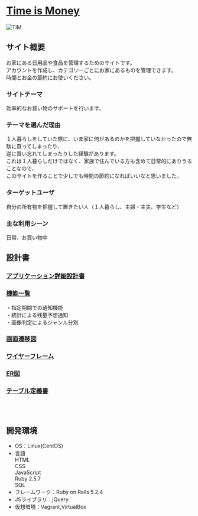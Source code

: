 # <a href="http://ec2-13-230-253-117.ap-northeast-1.compute.amazonaws.com/">Time is Money</a>
![TIM](https://user-images.githubusercontent.com/68426355/97155615-f95d6180-17b8-11eb-9e94-271f781bd234.jpg)

## サイト概要
お家にある日用品や食品を管理するためのサイトです。<br>
アカウントを作成し、カテゴリーごとにお家にあるものを管理できます。<br>
時間とお金の節約にお使いください。

### サイトテーマ
効率的なお買い物のサポートを行います。

### テーマを選んだ理由
１人暮らしをしていた際に、いま家に何があるのかを把握していなかったので無駄に買ってしまったり、<br>
逆に買い忘れてしまったりした経験があります。<br>
これは１人暮らしだけではなく、家族で住んでいる方も含めて日常的にありうることなので、<br>
このサイトを作ることで少しでも時間の節約になればいいなと思いました。<br>

### ターゲットユーザ
自分の所有物を把握して置きたい人（１人暮らし、主婦・主夫、学生など）

### 主な利用シーン
日常、お買い物中



## 設計書

### <a href="https://drive.google.com/file/d/1QVj0nKTxNZ69w2ivDJijmtVg-JINEU7G/view?usp=sharing">アプリケーション詳細設計書</a>


### <a href="https://docs.google.com/spreadsheets/d/19eqUeh22szf7aTuUG6MXMOTqff2Ux-k8YkvTdJWNTW8/edit?usp=sharing">機能一覧</a>
・指定期間での通知機能<br>
・統計による残量予想通知<br>
・画像判定によるジャンル分別<br>



### <a href="https://drive.google.com/file/d/1oPOvuRKuDtsICA0OxkOM21MOSedPJiDQ/view?usp=sharing">画面遷移図</a>


### <a href="https://drive.google.com/file/d/1t2jJHTv_izCWF7o-qWSSa6D_eXTPAG3W/view?usp=sharing">ワイヤーフレーム</a>


### <a href="https://drive.google.com/file/d/1vp9wW0EJopWVZtWVdAmp5bpWWlpMklhr/view?usp=sharing">ER図</a>


### <a href="https://drive.google.com/file/d/1d-iE3rJIwc4dwUTgIYpeDdndxmOBWYIc/view?usp=sharing">テーブル定義書</a>

<br>
<br>


## 開発環境
- OS：Linux(CentOS)
- 言語<br>
      HTML<br>
      CSS<br>
      JavaScript<br>
      Ruby 2.5.7<br>
      SQL<br>
- フレームワーク：Ruby on Rails 5.2.4
- JSライブラリ：jQuery
- 仮想環境：Vagrant,VirtualBox
